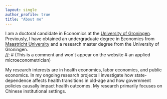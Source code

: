 ```yaml
---
layout: single
author_profile: true
title: "About me"
---
```



I am a doctoral candidate in Economics at the [University of Groningen]. Previously, I have obtained an undergraduate degree in Economics from [Maastricht University] and a research master degree from the University of Groningen.  
[//]: # (This is a comment and won't appear on the website # an applied microeconometrician) 



My research interests are in health economics, labor economics, and public economics. In my ongoing research projects I investigate how state-dependence affects health transitions in old-age and how government policies causally impact health outcomes. My research primarily focuses on Chinese institutional settings. 

[//]: # (Links)
   [University of Groningen]: <https://www.rug.nl/feb/?lang=en>
   [Maastricht University]:   <https://www.maastrichtuniversity.nl/about-um/faculties/school-business-and-economics>